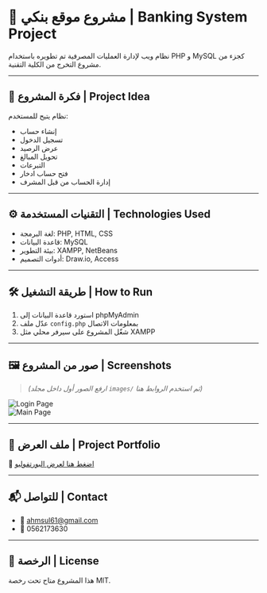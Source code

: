 # 💼 مشروع موقع بنكي | Banking System Project

نظام ويب لإدارة العمليات المصرفية تم تطويره باستخدام PHP و MySQL كجزء من مشروع التخرج من الكلية التقنية.

---

## 📌 فكرة المشروع | Project Idea

نظام يتيح للمستخدم:
- إنشاء حساب
- تسجيل الدخول
- عرض الرصيد
- تحويل المبالغ
- التبرعات
- فتح حساب ادخار
- إدارة الحساب من قبل المشرف

---

## ⚙️ التقنيات المستخدمة | Technologies Used

- لغة البرمجة: PHP, HTML, CSS
- قاعدة البيانات: MySQL
- بيئة التطوير: XAMPP, NetBeans
- أدوات التصميم: Draw.io, Access

---

## 🛠️ طريقة التشغيل | How to Run

1. استورد قاعدة البيانات إلى phpMyAdmin
2. عدّل ملف `config.php` بمعلومات الاتصال
3. شغّل المشروع على سيرفر محلي مثل XAMPP

---

## 🖼️ صور من المشروع | Screenshots

> *(ارفع الصور أول داخل مجلد `images/` ثم استخدم الروابط هنا)*

![Login Page](login_page.png)  
![Main Page](main_page.png)

---

## 📄 ملف العرض | Project Portfolio

📎 [اضغط هنا لعرض البورتفوليو](Portfolio.pdf)

---

## 📬 للتواصل | Contact

- 📧 ahmsul61@gmail.com  
- 📱 0562173630

---

## 📝 الرخصة | License

هذا المشروع متاح تحت رخصة MIT.

